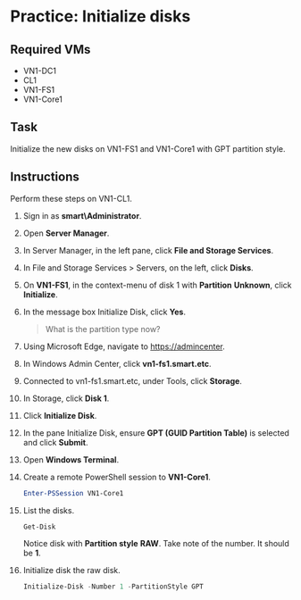 # Practice: Initialize disks

## Required VMs

* VN1-DC1
* CL1
* VN1-FS1
* VN1-Core1

## Task

Initialize the new disks on VN1-FS1 and VN1-Core1 with GPT partition style.

## Instructions

Perform these steps on VN1-CL1.

1. Sign in as **smart\Administrator**.
1. Open **Server Manager**.
1. In Server Manager, in the left pane, click **File and Storage Services**.
1. In File and Storage Services > Servers, on the left, click **Disks**.
1. On **VN1-FS1**, in the context-menu of disk 1 with **Partition** **Unknown**, click **Initialize**.
1. In the message box Initialize Disk, click **Yes**.

    > What is the partition type now?

1. Using Microsoft Edge, navigate to <https://admincenter>.
1. In Windows Admin Center, click **vn1-fs1.smart.etc**.
1. Connected to vn1-fs1.smart.etc, under Tools, click **Storage**.
1. In Storage, click **Disk 1**.
1. Click **Initialize Disk**.
1. In the pane Initialize Disk, ensure **GPT (GUID Partition Table)** is selected and click **Submit**.
1. Open **Windows Terminal**.
1. Create a remote PowerShell session to **VN1-Core1**.

    ````powershell
    Enter-PSSession VN1-Core1
    ````

1. List the disks.

    ````powershell
    Get-Disk
    ````

    Notice disk with **Partition style** **RAW**. Take note of the number. It should be **1**.

1. Initialize disk the raw disk.

    ````powershell
    Initialize-Disk -Number 1 -PartitionStyle GPT
    ````
